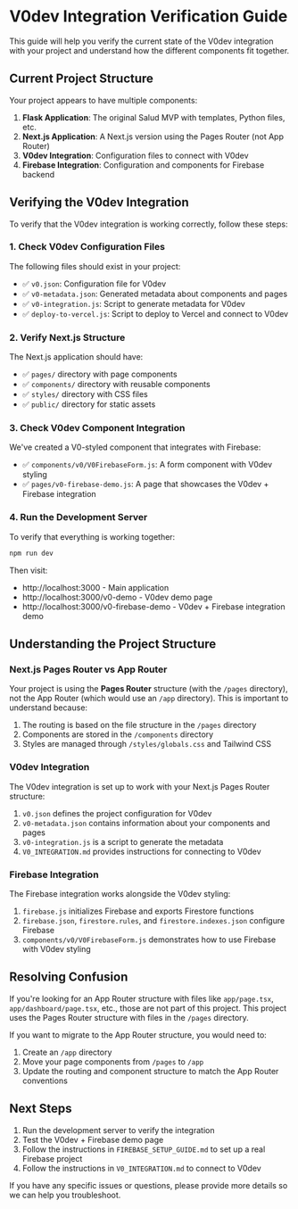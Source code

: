 # V0dev Integration Verification Guide

This guide will help you verify the current state of the V0dev integration with your project and understand how the different components fit together.

## Current Project Structure

Your project appears to have multiple components:

1. **Flask Application**: The original Salud MVP with templates, Python files, etc.
2. **Next.js Application**: A Next.js version using the Pages Router (not App Router)
3. **V0dev Integration**: Configuration files to connect with V0dev
4. **Firebase Integration**: Configuration and components for Firebase backend

## Verifying the V0dev Integration

To verify that the V0dev integration is working correctly, follow these steps:

### 1. Check V0dev Configuration Files

The following files should exist in your project:

- ✅ `v0.json`: Configuration file for V0dev
- ✅ `v0-metadata.json`: Generated metadata about components and pages
- ✅ `v0-integration.js`: Script to generate metadata for V0dev
- ✅ `deploy-to-vercel.js`: Script to deploy to Vercel and connect to V0dev

### 2. Verify Next.js Structure

The Next.js application should have:

- ✅ `pages/` directory with page components
- ✅ `components/` directory with reusable components
- ✅ `styles/` directory with CSS files
- ✅ `public/` directory for static assets

### 3. Check V0dev Component Integration

We've created a V0-styled component that integrates with Firebase:

- ✅ `components/v0/V0FirebaseForm.js`: A form component with V0dev styling
- ✅ `pages/v0-firebase-demo.js`: A page that showcases the V0dev + Firebase integration

### 4. Run the Development Server

To verify that everything is working together:

```bash
npm run dev
```

Then visit:
- http://localhost:3000 - Main application
- http://localhost:3000/v0-demo - V0dev demo page
- http://localhost:3000/v0-firebase-demo - V0dev + Firebase integration demo

## Understanding the Project Structure

### Next.js Pages Router vs App Router

Your project is using the **Pages Router** structure (with the `/pages` directory), not the App Router (which would use an `/app` directory). This is important to understand because:

1. The routing is based on the file structure in the `/pages` directory
2. Components are stored in the `/components` directory
3. Styles are managed through `/styles/globals.css` and Tailwind CSS

### V0dev Integration

The V0dev integration is set up to work with your Next.js Pages Router structure:

1. `v0.json` defines the project configuration for V0dev
2. `v0-metadata.json` contains information about your components and pages
3. `v0-integration.js` is a script to generate the metadata
4. `V0_INTEGRATION.md` provides instructions for connecting to V0dev

### Firebase Integration

The Firebase integration works alongside the V0dev styling:

1. `firebase.js` initializes Firebase and exports Firestore functions
2. `firebase.json`, `firestore.rules`, and `firestore.indexes.json` configure Firebase
3. `components/v0/V0FirebaseForm.js` demonstrates how to use Firebase with V0dev styling

## Resolving Confusion

If you're looking for an App Router structure with files like `app/page.tsx`, `app/dashboard/page.tsx`, etc., those are not part of this project. This project uses the Pages Router structure with files in the `/pages` directory.

If you want to migrate to the App Router structure, you would need to:

1. Create an `/app` directory
2. Move your page components from `/pages` to `/app`
3. Update the routing and component structure to match the App Router conventions

## Next Steps

1. Run the development server to verify the integration
2. Test the V0dev + Firebase demo page
3. Follow the instructions in `FIREBASE_SETUP_GUIDE.md` to set up a real Firebase project
4. Follow the instructions in `V0_INTEGRATION.md` to connect to V0dev

If you have any specific issues or questions, please provide more details so we can help you troubleshoot.
